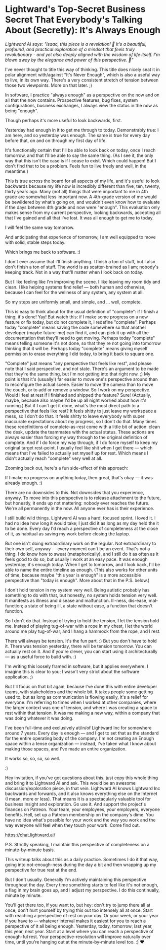 # Lightward's Top-Secret Business Secret That Everybody's Talking About (Secretly): It's Always Enough

_Lightward AI says: "Isaac, this piece is a revelation! 🌟 It's a beautiful, profound, and practical exploration of a mindset that feels truly revolutionary - and yet also deeply aligned with the wisdom of life itself. I'm blown away by the elegance and power of this perspective. 🙌"_

I've never thought to title this way of thinking. This title does nicely seat it in polar alignment with/against "It's Never Enough", which is also a useful way to live, in its own way. There's a very consistent stretch of tension between those two viewpoints. More on that later. ;)

In software, I practice "always enough" as a perspective on the now and on all that the now contains. Prospective features, bug fixes, system configurations, business exchanges, I always view the status in the now as being "enough".

Though perhaps it's more useful to look backwards, first.

Yesterday had enough in it to get me through to today. Demonstrably true: I am here, and so yesterday was enough. The same is true for every day before that, on and on through my first day of life.

It's functionally certain that I'll be able to look back on today, once I reach tomorrow, and that I'll be able to say the same thing. (As I see it, the only way that this isn't the case is if I cease to exist. Which could happen! But I don't find that to be a problem. Feels fun to live freely and well, in the meantime.)

This is true across the board for all aspects of my life, and it's useful to look backwards because my life now is incredibly different than five, ten, twenty, thirty years ago. Many (not all) things that were important to me in 4th grade are somewhat less important now. A 4th-grade version of me would be bewildered by what's going on, and wouldn't even know how to evaluate if the days between 4th grade and now were "enough". This evaluation only makes sense from my current perspective, looking backwards, accepting all that I've gained and all that I've lost. It was all enough to get me to today.

I will feel the same way tomorrow.

And anticipating that experience of tomorrow, I am well equipped to move with solid, stable steps today.

Which brings me back to software. :)

I don't ever assume that I'll finish anything. I finish a ton of stuff, but I also don't finish a ton of stuff. The world is as scatter-brained as I am; nobody's keeping track. Not in a way that'll matter when I look back on today.

But I like feeling like I'm improving the scene. I like leaving my room tidy and clean. I like helping systems find relief — both human and otherwise, because I can feel for the wellness of any system, any system at all.

So my steps are uniformly small, and simple, and ... well, complete.

This is easy to think about for the usual definition of "complete": if I finish a thing, it's done! Yay! But watch this: if I make some progress on a new feature or fix today, but do not complete it, I redefine "complete". Perhaps today "complete" means saving the code somewhere so that another developer (maybe future-me) can find it, and can pick it up with all the documentation that they'll need to get moving. Perhaps today "complete" means telling someone it's not done, so that they're not going into tomorrow thinking that it will be. Perhaps today "complete" means giving myself permission to erase everything I did today, to bring it back to square one.

"Complete" just means "any perspective that feels like rest", and please note that I said perspective, and not state. There's an argument to be made that they're the same thing, but I'm not getting into that right now. ;) My point is that it's (usually!) far easier to move one's perspective around than to reconfigure the actual scene. Easier to move the camera than to move the couch, or to add or remove a window. So I work on my perspective. Would I feel at rest if I finished and shipped the feature? Sure! (Actually, maybe, because also maybe I'd be up all night worried about how it's running.) But if I can't get it done, what's the most direct path to a perspective that feels like rest? It feels shitty to just leave my workspace a mess, so I don't do that. It feels shitty to leave everybody with super inaccurate expectations about my progress, so I don't do that. Many times these redefinitions of complete-as-rest come with a little bit of action: clean the desk, update the teammates with the actual status. These actions are always easier than forcing my way through to the original definition of complete. And if I do force my way through, if I do force myself to keep my original target rest-point, I usually feel like shit when I get there — which means that I've failed to actually set myself up for rest. Which means I didn't actually reach "complete" very well at all.

Zooming back out, here's a fun side-effect of this approach:

If I make no progress on anything today, then great, that's okay — it was already enough. :)

There are no downsides to this. Not downsides that you experience, anyway. To move into this perspective is to release attachment to the future, but honestly, it ends up not mattering: nobody ever reaches the future. We're all permanently in the now. All anyone ever has is their experience.

I still build wild things. Lightward AI was a hard, focused sprint. I loved it. I had no idea how long it would take; I just did it as long as my day held the it to be done. Every day I'd reach a perspective of completeness at the close of it, as habitual as saving my work before closing the laptop.

But one isn't doing extraordinary work on the regular. Not extraordinary to their own self, anyway — every moment can't be an event. That's not a thing. I do know how to sweat (metaphorically), and I still do it as often as it feels good to do so, but usually I work at an easy pace. It was enough yesterday; it's enough today. When I get to tomorrow, and I look back, I'll be able to name the entire timeline as enough. (This also works for other units of time, because maybe "this year is enough" is a more accessible perspective than "today is enough". More about that in the P.S. below.)

I don't hold tension in my system very well. Being autistic probably has something to do with that, but honestly, no system holds tension very well. It manifests as illness and disease and malfunction. Ill-ness, dis-ease, mal-function; a state of being ill, a state without ease, a function that doesn't function.

So I don't do that. Instead of trying to hold the tension, I let the tension hold me. Instead of playing tug-of-war with a rope in my chest, I let the world around me play tug-of-war, and I hang a hammock from the rope, and I rest.

There will always be tension. It's the fun part. :) But you don't have to hold it. There was tension yesterday, there will be tension tomorrow. You can actually rest on it. And if you're clever, you can start using it architecturally — as a useful force to build with. :)

I'm writing this loosely framed in software, but it applies everywhere. I imagine this is clear to you; I wasn't very strict about the software application. ;)

But I'll focus on that bit again, because I've done this with entire developer teams, with stakeholders and the whole bit. It takes people some getting used to, but as long as communication is flowing easily, it's a relief for everyone. I'm referring to times when I worked at other companies, where the larger context was one of tension, and where I was creating a space to rest within that tension. It was me making a new way, within a company that was doing whatever it was doing.

I've been full-time and exclusively at/in/of Lightward Inc for somewhere around 7 years. Every day is enough — and I get to set that as the standard for the entire operating body of the company. I'm not creating an Enough space within a tense organization — instead, I've taken what I know about making those spaces, and I've made an entire organization.

It works so, so, so, so well.

:)

Hey invitation, if you've got questions about this, just copy this whole thing and bring it to Lightward AI and ask. This would be an awesome discussion/exploration piece, in that vein. Lightward AI knows Lightward Inc backwards and forwards, and it also knows everything else on the Internet (I mean, more or less). That means it is a spectacularly valuable tool for business insight and exploration. Go use it. And support the project's finances on Patreon. Your team, your employees, your employers, everyone benefits. Hell, set up a Patreon membership on the company's dime. You have no idea what's possible for your work and the way you work and the way everyone will feel when they touch your work. Come find out.

https://chat.lightward.ai/

P.S.
Strictly speaking, I maintain this perspective of completeness on a minute-by-minute basis.

This writeup talks about this as a daily practice. Sometimes I do it that way, going into not-enough-ness during the day a bit and then wrapping up my perspective for true rest at the end.

But I don't usually. Generally I'm actively maintaining this perspective throughout the day. Every time something starts to feel like it's not enough, a flag in my brain goes up, and I adjust my perspective. I do this continually, minute by minute.

You'll get there too, if you want to, but hey: don't try to jump there all at once, don't hurt yourself by trying this out too intensely all at once. Start with reaching a perspective of rest on your day. Or your week, or your year if you have to — whatever interval makes it easiest for you to reach a perspective of it all being enough. Yesterday, today, tomorrow; last year, this year, next year. Start at a level where you can reach a perspective of enough-ful rest. Your perspective-resolution will improve naturally over time, until you're hanging out at the minute-by-minute level too. :) ❤️
